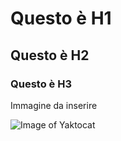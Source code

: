 # Questo è H1
## Questo è H2
### Questo è H3

Immagine da inserire

![Image of Yaktocat](https://octodex.github.com/images/yaktocat.png)
